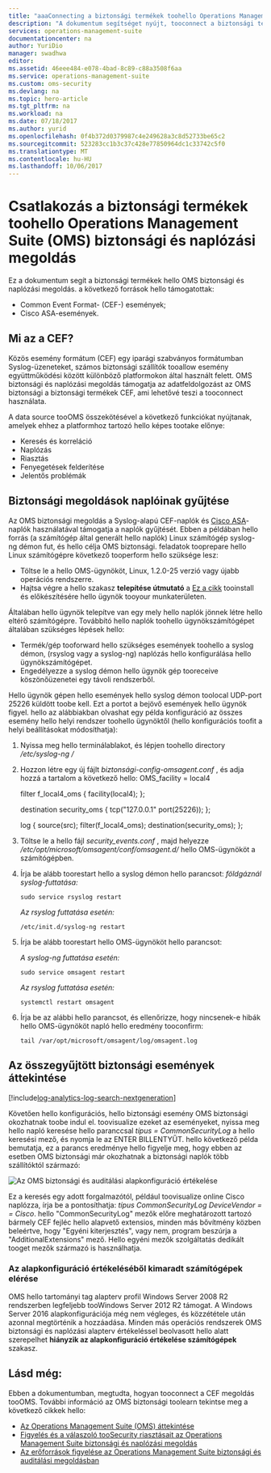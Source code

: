 ```yaml
---
title: "aaaConnecting a biztonsági termékek toohello Operations Management Suite (OMS) biztonsági és a naplózási megoldás |} Microsoft Docs"
description: "A dokumentum segítséget nyújt, tooconnect a biztonsági termékek tooOperations felügyeleti csomag biztonsági és naplózási megoldás közös esemény formátumban."
services: operations-management-suite
documentationcenter: na
author: YuriDio
manager: swadhwa
editor: 
ms.assetid: 46eee484-e078-4bad-8c89-c88a3508f6aa
ms.service: operations-management-suite
ms.custom: oms-security
ms.devlang: na
ms.topic: hero-article
ms.tgt_pltfrm: na
ms.workload: na
ms.date: 07/18/2017
ms.author: yurid
ms.openlocfilehash: 0f4b372d0379987c4e249628a3c8d52733be65c2
ms.sourcegitcommit: 523283cc1b3c37c428e77850964dc1c33742c5f0
ms.translationtype: MT
ms.contentlocale: hu-HU
ms.lasthandoff: 10/06/2017
---
```

# <a name="connecting-your-security-products-toohello-operations-management-suite-oms-security-and-audit-solution"></a>Csatlakozás a biztonsági termékek toohello Operations Management Suite (OMS) biztonsági és naplózási megoldás 
Ez a dokumentum segít a biztonsági termékek hello OMS biztonsági és naplózási megoldás. a következő források hello támogatottak:

- Common Event Format- (CEF-) események;
- Cisco ASA-események.


## <a name="what-is-cef"></a>Mi az a CEF?
Közös esemény formátum (CEF) egy iparági szabványos formátumban Syslog-üzeneteket, számos biztonsági szállítók tooallow esemény együttműködési között különböző platformokon által használt felett. OMS biztonsági és naplózási megoldás támogatja az adatfeldolgozást az OMS biztonsági a biztonsági termékek CEF, ami lehetővé teszi a tooconnect használata. 

A data source tooOMS összekötésével a következő funkciókat nyújtanak, amelyek ehhez a platformhoz tartozó hello képes tootake előnye:

- Keresés és korreláció
- Naplózás
- Riasztás
- Fenyegetések felderítése
- Jelentős problémák

## <a name="collection-of-security-solution-logs"></a>Biztonsági megoldások naplóinak gyűjtése

Az OMS biztonsági megoldás a Syslog-alapú CEF-naplók és [Cisco ASA](https://blogs.technet.microsoft.com/msoms/2016/08/25/add-your-cisco-asa-logs-to-oms-security/)-naplók használatával támogatja a naplók gyűjtését. Ebben a példában hello forrás (a számítógép által generált hello naplók) Linux számítógép syslog-ng démon fut, és hello célja OMS biztonsági. feladatok tooprepare hello Linux számítógépre következő tooperform hello szüksége lesz:

- Töltse le a hello OMS-ügynököt, Linux, 1.2.0-25 verzió vagy újabb operációs rendszerre.
- Hajtsa végre a hello szakasz **telepítése útmutató** a [Ez a cikk](https://github.com/Microsoft/OMS-Agent-for-Linux/blob/master/docs/OMS-Agent-for-Linux.md#steps-to-install-the-oms-agent-for-linux) tooinstall és előkészítésére hello ügynök tooyour munkaterületen.

Általában hello ügynök telepítve van egy mely hello naplók jönnek létre hello eltérő számítógépre. Továbbító hello naplók toohello ügynökszámítógépet általában szükséges lépések hello:

- Termék/gép tooforward hello szükséges események toohello a syslog démon, (rsyslog vagy a syslog-ng) naplózás hello konfigurálása hello ügynökszámítógépet.
- Engedélyezze a syslog démon hello ügynök gép tooreceive köszönőüzenetei egy távoli rendszerből.

Hello ügynök gépen hello események hello syslog démon toolocal UDP-port 25226 küldött toobe kell. Ezt a portot a bejövő események hello ügynök figyel. hello az alábbiakban olvashat egy példa konfiguráció az összes esemény hello helyi rendszer toohello ügynöktől (hello konfigurációs toofit a helyi beállításokat módosíthatja):

1. Nyissa meg hello terminálablakot, és lépjen toohello directory */etc/syslog-ng /* 
2. Hozzon létre egy új fájlt *biztonsági-config-omsagent.conf* , és adja hozzá a tartalom a következő hello: OMS_facility = local4
    
    filter f_local4_oms { facility(local4); };

    destination security_oms { tcp("127.0.0.1" port(25226)); };

    log { source(src); filter(f_local4_oms); destination(security_oms); };
    
3. Töltse le a hello fájl *security_events.conf* , majd helyezze */etc/opt/microsoft/omsagent/conf/omsagent.d/* hello OMS-ügynököt a számítógépben.
4. Írja be alább toorestart hello a syslog démon hello parancsot: *földgáznál syslog-futtatása:*
    
    ```
    sudo service rsyslog restart
    ```

    *Az rsyslog futtatása esetén:*
    
    ```
    /etc/init.d/syslog-ng restart
    ```
5. Írja be alább toorestart hello OMS-ügynököt hello parancsot:

    *A syslog-ng futtatása esetén:*
    
    ```
    sudo service omsagent restart
    ```

    *Az rsyslog futtatása esetén:*
    
    ```
    systemctl restart omsagent
    ```
6. Írja be az alábbi hello parancsot, és ellenőrizze, hogy nincsenek-e hibák hello OMS-ügynököt napló hello eredmény tooconfirm:

    ``` 
    tail /var/opt/microsoft/omsagent/log/omsagent.log
    ```

## <a name="reviewing-collected-security-events"></a>Az összegyűjtött biztonsági események áttekintése

[!include[log-analytics-log-search-nextgeneration](../../includes/log-analytics-log-search-nextgeneration.md)]

Követően hello konfigurációs, hello biztonsági esemény OMS biztonsági okozhatnak toobe indul el. toovisualize ezeket az eseményeket, nyissa meg hello napló keresése hello paranccsal *típus = CommonSecurityLog* a hello keresési mező, és nyomja le az ENTER BILLENTYŰT. hello következő példa bemutatja, ez a parancs eredménye hello figyelje meg, hogy ebben az esetben OMS biztonsági már okozhatnak a biztonsági naplók több szállítóktól származó:
   
![Az OMS biztonsági és auditálási alapkonfiguráció értékelése](./media/oms-security-connect-products/oms-security-connect-products-fig1.png)

Ez a keresés egy adott forgalmazótól, például toovisualize online Cisco naplózza, írja be a pontosíthatja: *típus CommonSecurityLog DeviceVendor = = Cisco*. hello "CommonSecurityLog" mezők előre meghatározott tartozó bármely CEF fejléc hello alapvető extensios, minden más bővítmény közben beleértve, hogy "Egyéni kiterjesztés", vagy nem, program beszúrja a "AdditionalExtensions" mező. Hello egyéni mezők szolgáltatás dedikált tooget mezők származó is használhatja. 

### <a name="accessing-computers-missing-baseline-assessment"></a>Az alapkonfiguráció értékeléséből kimaradt számítógépek elérése
OMS hello tartományi tag alapterv profil Windows Server 2008 R2 rendszerben legfeljebb tooWindows Server 2012 R2 támogat. A Windows Server 2016 alapkonfigurációja még nem végleges, és közzététele után azonnal megtörténik a hozzáadása. Minden más operációs rendszerek OMS biztonsági és naplózási alapterv értékeléssel beolvasott hello alatt szerepelhet **hiányzik az alapkonfiguráció értékelése számítógépek** szakasz.

## <a name="see-also"></a>Lásd még:
Ebben a dokumentumban, megtudta, hogyan tooconnect a CEF megoldás tooOMS. További információ az OMS biztonsági toolearn tekintse meg a következő cikkek hello:

* [Az Operations Management Suite (OMS) áttekintése](operations-management-suite-overview.md)
* [Figyelés és a válaszoló tooSecurity riasztásait az Operations Management Suite biztonsági és naplózási megoldás](oms-security-responding-alerts.md)
* [Az erőforrások figyelése az Operations Management Suite biztonsági és auditálási megoldásban](oms-security-monitoring-resources.md)

